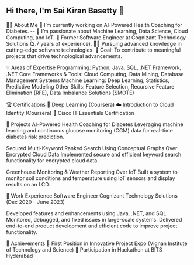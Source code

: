## Hi there, I'm Sai Kiran Basetty 👋


👨‍💻 About Me
  🔭 I’m currently working on AI-Powered Health Coaching for Diabetes.
-- 🌱 I’m passionate about Machine Learning, Data Science, Cloud Computing, and IoT.
💼 Former Software Engineer at Cognizant Technology Solutions (2.7 years of experience).
👨‍🎓 Pursuing advanced knowledge in cutting-edge software technologies.
🎯 Goal: To contribute to meaningful projects that drive technological advancements.



💡 Areas of Expertise
Programming: Python, Java, SQL, .NET Framework, .NET Core
Frameworks & Tools: Cloud Computing, Data Mining, Database Management Systems
Machine Learning: Deep Learning, Statistics, Predictive Modeling
Other Skills: Feature Selection, Recursive Feature Elimination (RFE), Data Imbalance Solutions (SMOTE)



🏆 Certifications
🥇 Deep Learning (Coursera)
☁️ Introduction to Cloud Identity (Coursera)
🔧 Cisco IT Essentials Certification


🚀 Projects
AI-Powered Health Coaching for Diabetes
Leveraging machine learning and continuous glucose monitoring (CGM) data for real-time diabetes risk prediction.

Secured Multi-Keyword Ranked Search Using Conceptual Graphs Over Encrypted Cloud Data
Implemented secure and efficient keyword search functionality for encrypted cloud data.

Greenhouse Monitoring & Weather Reporting Over IoT
Built a system to monitor soil conditions and temperature using IoT sensors and display results on an LCD.




💼 Work Experience
Software Engineer
Cognizant Technology Solutions (Dec 2020 - June 2023)

Developed features and enhancements using Java, .NET, and SQL.
Monitored, debugged, and fixed issues in large-scale systems.
Delivered end-to-end product development and efficient code to improve project functionality.



🌟 Achievements
🥇 First Position in Innovative Project Expo (Vignan Institute of Technology and Science)
🏅 Participation in Hackathon at BITS Hyderabad


